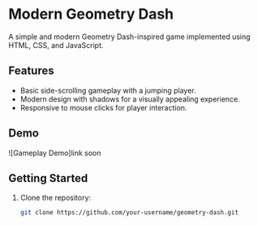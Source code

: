 # Modern Geometry Dash

A simple and modern Geometry Dash-inspired game implemented using HTML, CSS, and JavaScript.

## Features

- Basic side-scrolling gameplay with a jumping player.
- Modern design with shadows for a visually appealing experience.
- Responsive to mouse clicks for player interaction.

## Demo

![Gameplay Demo]link soon

## Getting Started

1. Clone the repository:

   ```bash
   git clone https://github.com/your-username/geometry-dash.git
